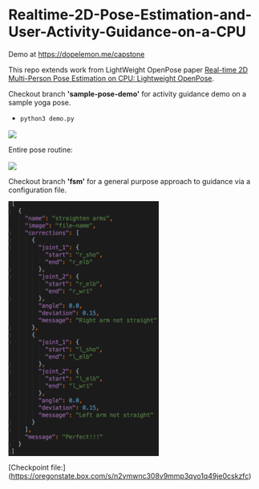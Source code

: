 # Realtime-2D-Pose-Estimation-and-User-Activity-Guidance-on-a-CPU

Demo at https://dopelemon.me/capstone

This repo extends work from LightWeight OpenPose paper [Real-time 2D Multi-Person Pose Estimation on CPU: Lightweight OpenPose](https://arxiv.org/pdf/1811.12004.pdf). 


Checkout branch <b>'sample-pose-demo'</b> for activity guidance demo on a sample yoga pose.
* `python3 demo.py`

<img src="https://raw.githubusercontent.com/DhruvJawalkar/Realtime-2D-Pose-Estimation-and-User-Activity-Guidance-on-a-CPU/master/demo.png" align="center" width="600"/>

Entire pose routine:

<img src="https://dopelemon.me/images/realtime-guidance/collage-resized.png" align="center" width="600"/>

Checkout branch <b>'fsm'</b> for a general purpose approach to guidance via a configuration file.

<img src="https://raw.githubusercontent.com/DhruvJawalkar/Realtime-2D-Pose-Estimation-and-User-Activity-Guidance-on-a-CPU/master/config_file.png" align="center" width="300"/>


[Checkpoint file:] (https://oregonstate.box.com/s/n2vmwnc308v9mmp3qyo1q49je0cskzfc)


